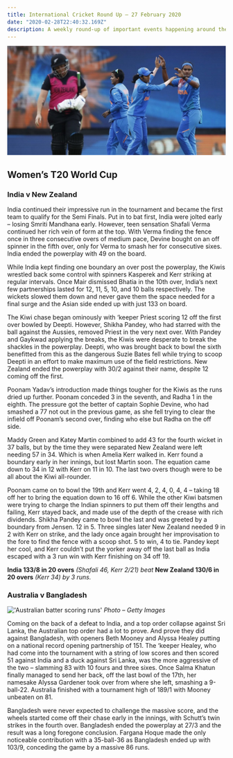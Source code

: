 ```yaml
---
title: International Cricket Round Up – 27 February 2020
date: "2020-02-28T22:40:32.169Z"
description: A weekly round-up of important events happening around the cricketing world.
---
```


!['New Zealand Batter leaving crease'](./INDWvNZW.jpg)
## Women’s T20 World Cup

### India v New Zealand

India continued their impressive run in the tournament and became the first team to qualify for the Semi Finals. Put in to bat first, India were jolted early – losing Smriti Mandhana early. However, teen sensation Shafali Verma continued her rich vein of form at the top. With Verma finding the fence once in three consecutive overs of medium pace, Devine bought on an off spinner in the fifth over, only for Verma to smash her for consecutive sixes. India ended the powerplay with 49 on the board.

While India kept finding one boundary an over post the powerplay, the Kiwis wrestled back some control with spinners Kasperek and Kerr striking at regular intervals. Once Mair dismissed Bhatia in the 10th over, India’s next few partnerships lasted for 12, 11, 5, 10, and 10 balls respectively. The wickets slowed them down and never gave them the space needed for a final surge and the Asian side ended up with just 133 on board.

The Kiwi chase began ominously with ‘keeper Priest scoring 12 off the first over bowled by Deepti. However, Shikha Pandey, who had starred with the ball against the Aussies, removed Priest in the very next over. With Pandey and Gaykwad applying the breaks, the Kiwis were desperate to break the shackles in the powerplay. Deepti, who was brought back to bowl the sixth benefitted from this as the dangerous Suzie Bates fell while trying to scoop Deepti in an effort to make maximum use of the field restrictions. New Zealand ended the powerplay with 30/2 against their name, despite 12 coming off the first.

Poonam Yadav’s introduction made things tougher for the Kiwis as the runs dried up further. Poonam conceded 3 in the seventh, and Radha 1 in the eighth. The pressure got the better of captain Sophie Devine, who had smashed a 77 not out in the previous game, as she fell trying to clear the infield off Poonam’s second over, finding who else but Radha on the off side.

Maddy Green and Katey Martin combined to add 43 for the fourth wicket in 37 balls, but by the time they were separated New Zealand were left needing 57 in 34. Which is when Amelia Kerr walked in. Kerr found a boundary early in her innings, but lost Martin soon. The equation came down to 34 in 12 with Kerr on 11 in 10. The last two overs though were to be all about the Kiwi all-rounder.

Poonam came on to bowl the 19th and Kerr went 4, 2, 4, 0, 4, 4 – taking 18 off her to bring the equation down to 16 off 6. While the other Kiwi batsmen were trying to charge the Indian spinners to put them off their lengths and failing, Kerr stayed back, and made use of the depth of the crease with rich dividends. Shikha Pandey came to bowl the last and was greeted by a boundary from Jensen. 12 in 5. Three singles later New Zealand needed 9 in 2 with Kerr on strike, and the lady once again brought her improvisation to the fore to find the fence with a scoop shot. 5 to win, 4 to tie. Pandey kept her cool, and Kerr couldn’t put the yorker away off the last ball as India escaped with a 3 run win with Kerr finishing on 34 off 19.

**India 133/8 in 20 overs** *(Shafali 46, Kerr 2/21) beat* **New Zealand 130/6 in 20 overs** *(Kerr 34) by 3 runs.*

### Australia v Bangladesh

!['Australian batter scoring runs'](http://coverdriving.in/wp-content/uploads/2020/02/AUSWvBANW-768x512.jpg)
*Photo – Getty Images*

Coming on the back of a defeat to India, and a top order collapse against Sri Lanka, the Australian top order had a lot to prove. And prove they did against Bangladesh, with openers Beth Mooney and Alyssa Healey putting on a national record opening partnership of 151. The ‘keeper Healey, who had come into the tournament with a string of low scores and then scored 51 against India and a duck against Sri Lanka, was the more aggressive of the two – slamming 83 with 10 fours and three sixes. Once Salma Khatun finally managed to send her back, off the last bowl of the 17th, her namesake Alyssa Gardener took over from where she left, smashing a 9-ball-22. Australia finished with a tournament high of 189/1 with Mooney unbeaten on 81.

Bangladesh were never expected to challenge the massive score, and the wheels started come off their chase early in the innings, with Schutt’s twin strikes in the fourth over. Bangladesh ended the powerplay at 27/3 and the result was a long foregone conclusion. Fargana Hoque made the only noticeable contribution with a 35-ball-36 as Bangladesh ended up with 103/9, conceding the game by a massive 86 runs.

